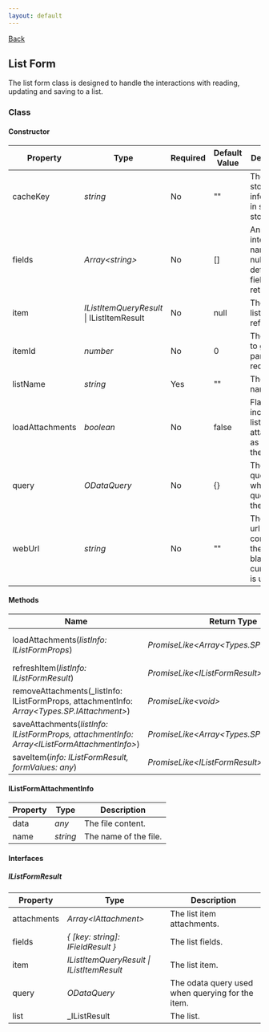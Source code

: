 ```yaml
---
layout: default
---
```

[Back](/helpers)
## List Form
The list form class is designed to handle the interactions with reading, updating and saving to a list.
### Class
#### Constructor

| Property | Type | Required | Default Value | Description |
| --- | --- | --- | --- | --- |
| cacheKey | _string_ | No | "" | The key to store the list information in session storage. |
| fields | _Array\<string\>_ | No | [] | An array of internal field names. If null, the default form fields are returned. |
| item | _IListItemQueryResult_ \| IListItemResult | No | null | The target list item reference. |
| itemId | _number_ | No | 0 | The item id to get as part of the request. |
| listName | _string_ | Yes | "" | The list name. |
| loadAttachments | _boolean_ | No | false | Flag to include the list item attachments as part of the request. |
| query | _ODataQuery_ | No | {} | The odata query used when querying for the item. |
| webUrl | _string_ | No | "" | The relative url containing the list. If blank, the current web is used. |

#### Methods

| Name | Return Type | Description |
| --- | --- | --- |
| loadAttachments(_listInfo: IListFormProps_) | _PromiseLike\<Array\<Types.SP.IAttachment\>\>_ | Loads the item attachments. |
| refreshItem(_listInfo: IListFormResult_) | _PromiseLike\<IListFormResult\>_ | Refreshes the list item. |
| removeAttachments(_listInfo: IListFormProps, attachmentInfo: _Array\<Types.SP.IAttachment\>_) | _PromiseLike\<void\>_ | Removes the attachments. |
| saveAttachments(_listInfo: IListFormProps, attachmentInfo: Array\<IListFormAttachmentInfo\>_) | _PromiseLike\<Array\<Types.SP.IAttachment\>\>_ | Saves the attachments. |
| saveItem(_info: IListFormResult, formValues: any_) | _PromiseLike\<IListFormResult\>_ | Saves the list item. |

#### IListFormAttachmentInfo

| Property | Type | Description |
| --- | --- | --- |
| data | _any_ | The file content. |
| name | _string_ | The name of the file. |

#### Interfaces
##### IListFormResult

| Property | Type | Description |
| --- | --- | --- |
| attachments | _Array\<IAttachment\>_ | The list item attachments. |
| fields | _{ [key: string]: IFieldResult }_ | The list fields. |
| item | _IListItemQueryResult \| IListItemResult_ | The list item. |
| query | _ODataQuery_ | The odata query used when querying for the item. |
| list | _IListResult | The list. |